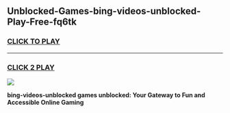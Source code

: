 
## Unblocked-Games-bing-videos-unblocked-Play-Free-fq6tk
<h3>
<a href="https://premium76.site?title=bing-videos-unblocked&ref=20M">CLICK TO PLAY</a></h3>
<hr>

<h3>
<a href="https://premium76.site?title=bing-videos-unblocked&ref=20M">CLICK 2 PLAY</a>
  
</h3>

<a href="https://premium76.site?title=bing-videos-unblocked&ref=19M"><img src="https://clearcache.store/games.png"></a>


**bing-videos-unblocked games unblocked: Your Gateway to Fun and Accessible Online Gaming**
